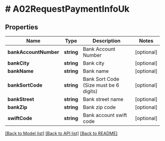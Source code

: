 # # A02RequestPaymentInfoUk

## Properties

Name | Type | Description | Notes
------------ | ------------- | ------------- | -------------
**bankAccountNumber** | **string** | Bank Account Number | [optional]
**bankCity** | **string** | Bank city | [optional]
**bankName** | **string** | Bank name | [optional]
**bankSortCode** | **string** | Bank Sort Code (Size must be 6 digits) | [optional]
**bankStreet** | **string** | Bank street name | [optional]
**bankZip** | **string** | Bank zip code | [optional]
**swiftCode** | **string** | Bank account swift code | [optional]

[[Back to Model list]](../../README.md#models) [[Back to API list]](../../README.md#endpoints) [[Back to README]](../../README.md)
